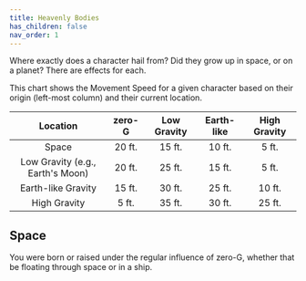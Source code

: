 ```yaml
---
title: Heavenly Bodies
has_children: false
nav_order: 1
---
```


Where exactly does a character hail from? Did they grow up in space, or on a planet? There are effects for each.

This chart shows the Movement Speed for a given character based on their origin (left-most column) and their current location.

| Location | zero-G | Low Gravity | Earth-like | High Gravity |
|:---:|:---:|:---:|:---:|:---:|
| Space | 20 ft. | 15 ft. | 10 ft. | 5 ft. |
| Low Gravity (e.g., Earth's Moon) | 20 ft. | 25 ft. | 15 ft. | 5 ft. |
| Earth-like Gravity | 15 ft. | 30 ft. | 25 ft. | 10 ft. |
| High Gravity | 5 ft. | 35 ft. | 30 ft. | 25 ft. |

## Space

You were born or raised under the regular influence of zero-G, whether that be floating through space or in a ship.
